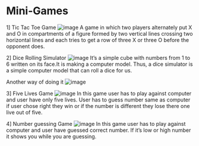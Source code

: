 # Mini-Games

1] Tic Tac Toe Game
![image](https://user-images.githubusercontent.com/80107261/126738559-e98cc222-8a36-4a8f-8811-b1f315ad0fab.png)
A game in which two players alternately put X and O in compartments of a figure formed by two vertical lines crossing two horizontal lines and each tries to get a row of three X or three O before the opponent does.

2] Dice Rolling Simulator
![image](https://user-images.githubusercontent.com/80107261/126738675-33109b51-f118-4be8-abdc-f63faf82c98f.png)
It’s a simple cube with numbers from 1 to 6 written on its face.It is making a computer model. Thus, a dice simulator is a simple computer model that can roll a dice for us.

Another way of doing it 
![image](https://user-images.githubusercontent.com/80107261/126738189-7597a574-38e6-464b-ab8c-71ad054e0cf0.png)

3] Five Lives Game
![image](https://user-images.githubusercontent.com/80107261/126738911-3435dada-4879-43af-a968-109de6f49723.png)
In this game user has to play against computer and user have only five lives. User has to guess number same as computer if user chose right they win or if the number is different they lose there one live out of five.

4] Number guessing Game
![image](https://user-images.githubusercontent.com/80107261/126738960-d3d1e1b4-76c2-4e83-b3c7-a5b6e7a4e3be.png)
In this game user has to play against computer and user have guessed correct number. If it’s low or high number it shows you while you are guessing.
